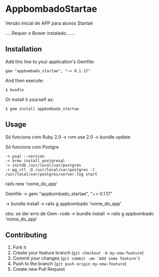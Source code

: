 
# AppbombadoStartae

Versão inicial de APP para alunos Startaê

.....Requer o Bower instalado.......

## Installation

Add this line to your application's Gemfile:

    gem "appbombado_startae", "~> 0.1.17"

And then execute:

    $ bundle

Or install it yourself as:

    $ gem install appbombado_startae

## Usage

  Só funciona com Ruby 2.0
    -> rvm use 2.0
    -> bundle update

  Só funciona com Postgre

    -> psql --version
    -> brew install postgresql
    -> initdb /usr/local/var/postgres
    -> pg_ctl -D /usr/local/var/postgres -l /usr/local/var/postgres/server.log start


  rails new 'nome_do_app'

  Gemfile 
    -> gem "appbombado_startae", "~> 0.1.17"

  -> bundle install
  -> rails g appbombado 'nome_do_app'


  obs: se der erro de Gem- rode 
    -> bundle install 
    -> rails g appbombado 'nome_do_app'


## Contributing

1. Fork it
2. Create your feature branch (`git checkout -b my-new-feature`)
3. Commit your changes (`git commit -am 'Add some feature'`)
4. Push to the branch (`git push origin my-new-feature`)
5. Create new Pull Request

